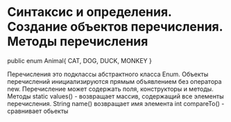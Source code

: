 # Синтаксис и определения. Создание объектов перечисления. Методы перечисления

public enum Animal{
CAT, DOG, DUCK, MONKEY
}

Перечисления это подклассы абстрактного класса Enum. Объекты перечислений инициализируются прямым объявлением без оператора new.
Перечисление может содержать поля, конструкторы и методы.
Методы static values() - возвращает массив, содержащий все элементы перечисления.
String name() возвращает имя элемента
int compareTo() -  сравнивает обьекты